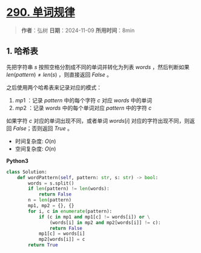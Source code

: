 # [290. 单词规律](https://leetcode.cn/problems/word-pattern/description/)

> **作者**：弘树
> **日期**：2024-11-09
> **所用时间**：8min

## 1. 哈希表

先把字符串 $s$ 按照空格分割成不同的单词并转化为列表 $words$ ，然后判断如果 $len(pattern) \neq len(s)$ ，则直接返回 $False$ 。

之后使用两个哈希表来记录对应的模式：

1. $mp1$ ：记录 $pattern$ 中的每个字符 $c$ 对应 $words$ 中的单词
2. $mp2$ ：记录 $words$ 中的每个单词对应 $pattern$ 中的字符 $c$

如果字符 $c$ 对应的单词出现不同，或者单词 $words[i]$ 对应的字符出现不同，则返回 $False$；否则返回 $True$ 。

- 时间复杂度: $O(n)$
- 空间复杂度: $O(n)$

**Python3**

```python
class Solution:
    def wordPattern(self, pattern: str, s: str) -> bool:
        words = s.split()
        if len(pattern) != len(words):
            return False
        n = len(pattern)
        mp1, mp2 = {}, {}
        for i, c in enumerate(pattern):
            if (c in mp1 and mp1[c] != words[i]) or \
                (words[i] in mp2 and mp2[words[i]] != c):
                return False
            mp1[c] = words[i]
            mp2[words[i]] = c
        return True          
```